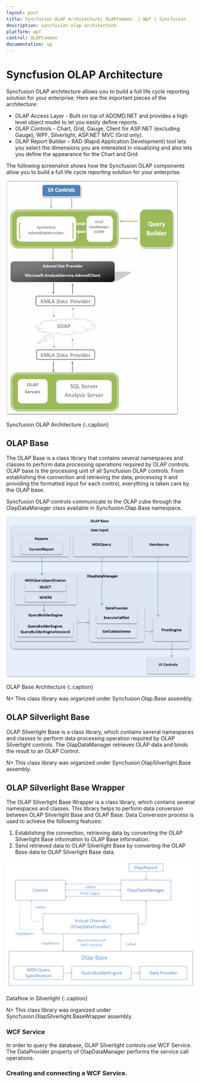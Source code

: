 ```yaml
---
layout: post
title: Syncfusion OLAP Architecture| OLAPCommon  | Wpf | Syncfusion
description: syncfusion olap architecture
platform: wpf
control: OLAPCommon 
documentation: ug
---
```


# Syncfusion OLAP Architecture



Syncfusion OLAP architecture allows you to build a full life cycle reporting solution for your enterprise. Here are the important pieces of the architecture:

* OLAP Access Layer - Built on top of ADOMD.NET and provides a high level object model to let you easily define reports.
* OLAP Controls - Chart, Grid, Gauge, Client for ASP.NET (excluding Gauge), WPF, Silverlight, ASP.NET MVC (Grid only).
* OLAP Report Builder – RAD (Rapid Application Development) tool lets you select the dimensions you are interested in visualizing and also lets you define the appearance for the Chart and Grid.



The following screenshot shows how the Syncfusion OLAP components allow you to build a full life cycle reporting solution for your enterprise.





![](Syncfusion-OLAP-Architecture_images/Syncfusion-OLAP-Architecture_img1.jpeg)





Syncfusion OLAP Architecture
{:.caption}

## OLAP Base

The OLAP Base is a class library that contains several namespaces and classes to perform data processing operations required by OLAP controls. OLAP base is the processing unit of all Syncfusion OLAP controls. From establishing the connection and retrieving the data, processing it and providing the formatted input for each control, everything is taken care by the OLAP base.

Syncfusion OLAP controls communicate to the OLAP cube through the OlapDataManager class available in Syncfusion.Olap.Base namespace.



![](OLAP-Base_images/OLAP-Base_img1.png)





OLAP Base Architecture
{:.caption}



N> This class library was organized under Syncfusion.Olap.Base assembly.


## OLAP Silverlight Base

OLAP Silverlight Base is a class library, which contains several namespaces and classes to perform data processing operation required by OLAP Silverlight controls. The OlapDataManager retrieves OLAP data and binds the result to an OLAP Control.

N> This class library was organized under Syncfusion.OlapSilverlight.Base assembly.


## OLAP Silverlight Base Wrapper

The OLAP Silverlight Base Wrapper is a class library, which contains several namespaces and classes. This library helps to perform data conversion between OLAP Silverlight Base and OLAP Base. Data Conversion process is used to achieve the following features: 

1. Establishing the connection, retrieving data by converting the OLAP Silverlight Base information to OLAP Base information.
2. Send retrieved data to OLAP Silverlight Base by converting the OLAP Base data to OLAP Silverlight Base data.





![C:/Users/dwarageshmb/Desktop/Doc Images/OlapSilverlight Base/SIlverlight.png](OLAP-Silverlight-Base-Wrapper_images/OLAP-Silverlight-Base-Wrapper_img1.png)





Dataflow in Silverlight
{:.caption}



N> This class library was organized under Syncfusion.OlapSilverlight.BaseWrapper assembly.

### WCF Service

In order to query the database, OLAP Silverlight controls use WCF Service. The DataProvider property of OlapDataManager performs the service call operations. 

### Creating and connecting a WCF Service.
